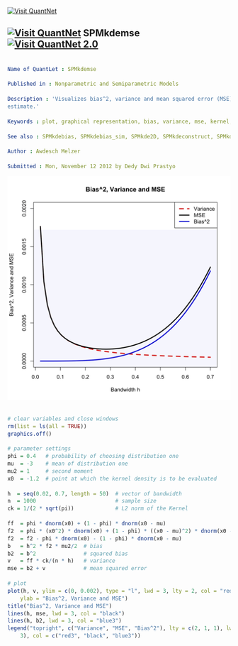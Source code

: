 
[<img src="https://github.com/QuantLet/Styleguide-and-FAQ/blob/master/pictures/banner.png" width="880" alt="Visit QuantNet">](http://quantlet.de/index.php?p=info)

## [<img src="https://github.com/QuantLet/Styleguide-and-Validation-procedure/blob/master/pictures/qloqo.png" alt="Visit QuantNet">](http://quantlet.de/) **SPMkdemse** [<img src="https://github.com/QuantLet/Styleguide-and-Validation-procedure/blob/master/pictures/QN2.png" width="60" alt="Visit QuantNet 2.0">](http://quantlet.de/d3/ia)

```yaml

Name of QuantLet : SPMkdemse

Published in : Nonparametric and Semiparametric Models

Description : 'Visualizes bias^2, variance and mean squared error (MSE) for a kernel density
estimate.'

Keywords : plot, graphical representation, bias, variance, mse, kernel, density, kde

See also : SPMkdebias, SPMkdebias_sim, SPMkde2D, SPMkdeconstruct, SPMkdeconstruct-Sliders

Author : Awdesch Melzer

Submitted : Mon, November 12 2012 by Dedy Dwi Prastyo

```

![Picture1](SPMkdemse-1.png)


```r

# clear variables and close windows
rm(list = ls(all = TRUE))
graphics.off()

# parameter settings
phi = 0.4   # probability of choosing distribution one
mu  = -3    # mean of distribution one
mu2 = 1     # second moment
x0  = -1.2  # point at which the kernel density is to be evaluated

h  = seq(0.02, 0.7, length = 50)  # vector of bandwidth
n  = 1000                         # sample size
ck = 1/(2 * sqrt(pi))             # L2 norm of the Kernel

ff  = phi * dnorm(x0) + (1 - phi) * dnorm(x0 - mu)                           # true density
f2  = phi * (x0^2) * dnorm(x0) + (1 - phi) * ((x0 - mu)^2) * dnorm(x0 - mu)  # its second derivative
f2  = f2 - phi * dnorm(x0) - (1 - phi) * dnorm(x0 - mu)                      # minus true density
b   = h^2 * f2 * mu2/2  # bias
b2  = b^2               # squared bias
v   = ff * ck/(n * h)   # variance
mse = b2 + v            # mean squared error

# plot
plot(h, v, ylim = c(0, 0.002), type = "l", lwd = 3, lty = 2, col = "red3", xlab = "Bandwidth h", 
    ylab = "Bias^2, Variance and MSE")
title("Bias^2, Variance and MSE")
lines(h, mse, lwd = 3, col = "black")
lines(h, b2, lwd = 3, col = "blue3")
legend("topright", c("Variance", "MSE", "Bias^2"), lty = c(2, 1, 1), lwd = c(3, 3, 
    3), col = c("red3", "black", "blue3"))


```
